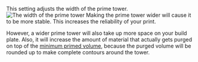 This setting adjusts the width of the prime tower.
![The width of the prime tower](prime_tower.svg)
Making the prime tower wider will cause it to be more stable. This increases the reliability of your print.

However, a wider prime tower will also take up more space on your build plate. Also, it will increase the amount of material that actually gets purged on top of the [minimum primed volume](prime_tower_min_volume), because the purged volume will be rounded up to make complete contours around the tower.